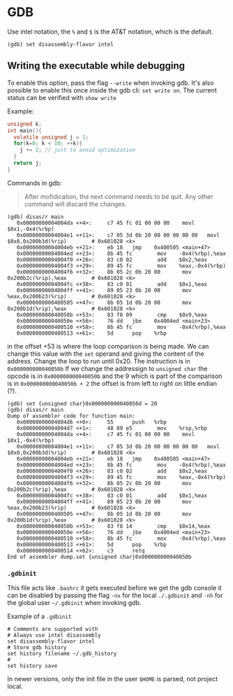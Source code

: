 # GDB

Use intel notation, the `%` and `$` is the AT&T notation, which is the default.
```
(gdb) set disassembly-flavor intel
```

## Writing the executable while debugging

To enable this option, pass the flag `--write` when invoking gdb. It's also
possible to enable this once inside the gdb cli: `set write on`. The current
status can be verified with `show write`

Example:
```c
unsigned k;
int main(){
  volatile unsigned j = 1;
  for(k=0; k < 10; ++k){
    j += 2; // just to avoid optimization
  }
  return j;
}
```

Commands in gdb:

> After mofidication, the next command needs to be quit. Any other command
> will discard the changes.

```
(gdb) disas/r main
   0x00000000004004da <+4>:     c7 45 fc 01 00 00 00    movl   $0x1,-0x4(%rbp)
   0x00000000004004e1 <+11>:    c7 05 3d 0b 20 00 00 00 00 00   movl   $0x0,0x200b3d(%rip)        # 0x601028 <k>
   0x00000000004004eb <+21>:    eb 18   jmp    0x400505 <main+47>
   0x00000000004004ed <+23>:    8b 45 fc        mov    -0x4(%rbp),%eax
   0x00000000004004f0 <+26>:    83 c0 02        add    $0x2,%eax
   0x00000000004004f3 <+29>:    89 45 fc        mov    %eax,-0x4(%rbp)
   0x00000000004004f6 <+32>:    8b 05 2c 0b 20 00       mov    0x200b2c(%rip),%eax        # 0x601028 <k>
   0x00000000004004fc <+38>:    83 c0 01        add    $0x1,%eax
   0x00000000004004ff <+41>:    89 05 23 0b 20 00       mov    %eax,0x200b23(%rip)        # 0x601028 <k>
   0x0000000000400505 <+47>:    8b 05 1d 0b 20 00       mov    0x200b1d(%rip),%eax        # 0x601028 <k>
   0x000000000040050b <+53>:    83 f8 09        cmp    $0x9,%eax
   0x000000000040050e <+56>:    76 dd   jbe    0x4004ed <main+23>
   0x0000000000400510 <+58>:    8b 45 fc        mov    -0x4(%rbp),%eax
   0x0000000000400513 <+61>:    5d      pop    %rbp
```

in the offset +53 is where the loop comparison is being made. We can change this 
value with the `set` operand and giving the content of the address.
Change the loop to run until 0x20. The instruction is in `0x000000000040050b`
If we change the addressign to `unsigned char` the opcode is in `0x000000000040050b`
and the 9 which is part of the comparison is in `0x000000000040050b + 2` the offset
is from left to right on little endian (?).

```
(gdb) set {unsigned char}0x000000000040050d = 20
(gdb) disas/r main
Dump of assembler code for function main:
   0x00000000004004d6 <+0>:     55      push   %rbp
   0x00000000004004d7 <+1>:     48 89 e5        mov    %rsp,%rbp
   0x00000000004004da <+4>:     c7 45 fc 01 00 00 00    movl   $0x1,-0x4(%rbp)
   0x00000000004004e1 <+11>:    c7 05 3d 0b 20 00 00 00 00 00   movl   $0x0,0x200b3d(%rip)        # 0x601028 <k>
   0x00000000004004eb <+21>:    eb 18   jmp    0x400505 <main+47>
   0x00000000004004ed <+23>:    8b 45 fc        mov    -0x4(%rbp),%eax
   0x00000000004004f0 <+26>:    83 c0 02        add    $0x2,%eax
   0x00000000004004f3 <+29>:    89 45 fc        mov    %eax,-0x4(%rbp)
   0x00000000004004f6 <+32>:    8b 05 2c 0b 20 00       mov    0x200b2c(%rip),%eax        # 0x601028 <k>
   0x00000000004004fc <+38>:    83 c0 01        add    $0x1,%eax
   0x00000000004004ff <+41>:    89 05 23 0b 20 00       mov    %eax,0x200b23(%rip)        # 0x601028 <k>
   0x0000000000400505 <+47>:    8b 05 1d 0b 20 00       mov    0x200b1d(%rip),%eax        # 0x601028 <k>
   0x000000000040050b <+53>:    83 f8 14        cmp    $0x14,%eax
   0x000000000040050e <+56>:    76 dd   jbe    0x4004ed <main+23>
   0x0000000000400510 <+58>:    8b 45 fc        mov    -0x4(%rbp),%eax
   0x0000000000400513 <+61>:    5d      pop    %rbp
   0x0000000000400514 <+62>:    c3      retq
End of assembler dump.set {unsigned char}0x000000000040050b
```

### `.gdbinit`

This file acts like `.bashrc` it gets executed before we get the gdb console it
can be disabled by passing the flag `-nx` for the local `./.gdbinit` and `-nh`
for the global user `~/.gdbinit` when invoking gdb.

Example of a `.gdbinit`
```
# Comments are supported with
# Always use intel disassembly
set disassembly-flavor intel
# Store gdb history
set history filename ~/.gdb_history
#
set history save

```

In newer versions, only the init file in the user `$HOME` is parsed, not project local.